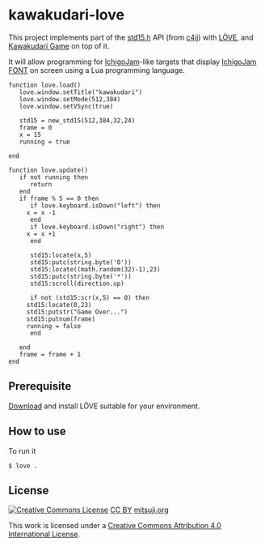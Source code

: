 # kawakudari-love

This project implements part of the [std15.h](https://github.com/IchigoJam/c4ij/blob/master/src/std15.h) API (from [c4ij](https://github.com/IchigoJam/c4ij)) with [LÖVE](https://love2d.org/), and [Kawakudari Game](https://ichigojam.github.io/print/en/KAWAKUDARI.html) on top of it.

It will allow programming for [IchigoJam](https://ichigojam.net/index-en.html)-like targets that display [IchigoJam FONT](https://mitsuji.github.io/ichigojam-font.json/) on screen using a Lua programming language.
```
function love.load()
   love.window.setTitle("kawakudari")
   love.window.setMode(512,384)
   love.window.setVSync(true)
   
   std15 = new_std15(512,384,32,24)
   frame = 0
   x = 15
   running = true
   
end

function love.update()
   if not running then
      return
   end
   if frame % 5 == 0 then
      if love.keyboard.isDown("left") then
	 x = x -1
      end
      if love.keyboard.isDown("right") then
	 x = x +1
      end
      
      std15:locate(x,5)
      std15:putc(string.byte('0'))
      std15:locate((math.random(32)-1),23)
      std15:putc(string.byte('*'))
      std15:scroll(direction.up)

      if not (std15:scr(x,5) == 0) then
	 std15:locate(0,23)
	 std15:putstr("Game Over...")
	 std15:putnum(frame)
	 running = false
      end
      
   end
   frame = frame + 1
end
```

## Prerequisite

[Download](https://love2d.org) and install LÖVE suitable for your environment.

## How to use

To run it
```
$ love .
```


## License
[![Creative Commons License](https://i.creativecommons.org/l/by/4.0/88x31.png)](http://creativecommons.org/licenses/by/4.0/)
[CC BY](https://creativecommons.org/licenses/by/4.0/) [mitsuji.org](https://mitsuji.org)

This work is licensed under a [Creative Commons Attribution 4.0 International License](http://creativecommons.org/licenses/by/4.0/).
